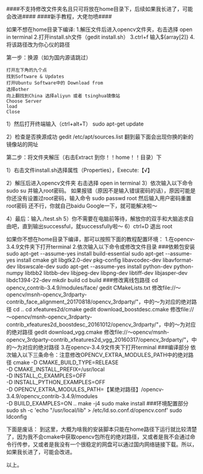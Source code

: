 ####不支持修改文件夹名且只可将放在home目录下，后续如果我长进了，可能会改进####
####新手教程，大佬勿喷####


如果不想在home目录下编译:
1.解压文件后进入opencv文件夹，右击选择 open in terminal
2.打开install.sh文件（gedit install.sh）
3.ctrl+f 输入${array[2]}
4.将该路径改为你心仪的路径



第一步：换源（如为国内源请跳过）

	打开左下角的九个点
	找到Software & Updates
	打开Ubuntu Software中的 Download from
	选择other
	向上翻找到China 选择aliyun 或者 tsinghua镜像站
	Choose Server
	load
	Close

1）然后打开终端输入（ctrl+alt+T）
sudo apt-get update

2）检查是否换源成功
gedit /etc/apt/sources.list
翻到最下面会出现你换的新的镜像站的网址


第二步：将文件夹解压（右击Extract 到你！！home！！目录）下

1）右击文件install.sh选择属性（Properties），Execute:【√】

2）解压后进入opencv文件夹
	右击选择 open in terminal
3）依次输入以下命令
sudo su 并输入root密码。
	    如果报错（原因不是输入错误密码的话），原因可能是你还没有设置过root密码，输入命令
	        sudo passwd root
		然后输入用户密码重置root密码
	    还不行，你就自己baidu Google一下，就可能解决啦～

4）最后：输入./test.sh
5）你不需要在电脑前等待，解放你的双手和大脑追求自由吧，直到输出successful，就successfully啦～
6）ctrl+D 退出 root




如果你不想在home目录下编译，那可以按照下面的教程配置环境：
1.在opencv-3.4.9文件夹下打开terminal
2.依次输入以下命令或修改文件目录
###依赖包安装
  sudo apt-get --assume-yes install build-essential
  sudo apt-get --assume-yes install cmake git libgtk2.0-dev pkg-config libavcodec-dev libavformat-dev libswscale-dev
  sudo apt-get --assume-yes install python-dev python-numpy libtbb2 libtbb-dev libjpeg-dev libpng-dev libtiff-dev libjasper-dev libdc1394-22-dev
  mkdir build
  cd build
###修改离线包路径
  cd opencv_contrib-3.4.9/modules/face/
  gedit CMakeLists.txt 修改file://～opencv/msnh-opencv_3rdparty-contrib_face_alignment_20170818/opencv_3rdparty/"，中的～为对应的绝对路径
  cd ..
  cd xfeatures2d/cmake
  gedit download_boostdesc.cmake 修改file://～opencv/msnh-opencv_3rdparty-contrib_xfeatures2d_boostdesc_20161012/opencv_3rdparty/"，中的～为对应的绝对路径
  gedit download_vgg.cmake  修改file://～opencv/msnh-opencv_3rdparty-contrib_xfeatures2d_vgg_20160317/opencv_3rdparty/"，中的～为对应的绝对路径
3.在opencv-3.4.9文件夹下打开terminal
###编译部分
依次输入以下三条命令：注意修改OPENCV_EXTRA_MODULES_PATH中的绝对路径
cmake -D CMAKE_BUILD_TYPE=RELEASE \
	-D CMAKE_INSTALL_PREFIX=/usr/local \
	-D INSTALL_C_EXAMPLES=OFF \
	-D INSTALL_PYTHON_EXAMPLES=OFF \
	-D OPENCV_EXTRA_MODULES_PATH=【某绝对路径】/opencv-3.4.9/opencv_contrib-3.4.9/modules \
	-D BUILD_EXAMPLES=ON ..
make -j4
sudo make install
###环境配置部分
sudo sh -c 'echo "/usr/local/lib" > /etc/ld.so.conf.d/opencv.conf'
sudo ldconfig


下面是废话：
   到这里，大概为啥我的安装脚本只能在home路径下运行就比较清楚了，因为我不会cmake中获取opencv包所在的绝对路径，又或者是我不会通过命令行传参，又或者是我没有一个很稳定的网盘可以通过国内网络链接下载。所以，如果我长进了，可能会改进。

以上。
  
